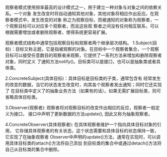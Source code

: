 观察者模式使用频率最高的设计模式之一，用于建立一种对象与对象之间的依赖关系。一个对象
发生改变时将自动通知其他对象，其他对象将相应作出反应。在观察者模式中，发生改变的对象
称之为观察目标，而被通知的对象称为观察者，一个观察目标可以对应多个观察者，而且这些观
察者之间没有任何相互联系，可以根据需要增加或者删除观察者，使得系统更容易扩展。

观察者模式结构中通常包括观察目标和观察者两个继承层次结构。
1.Subject(目标)：目标又称主题，它是指被观察的对象。在目标中一个观察者集合，一个观察
目标可以接受任意数目的观察者来观察，它提供了一系列方法来增加和删除观察者对象，同时定义
了通知方法notify()。目标类可以是接口，也可以是抽象类或者具体类。

2.ConcreteSubject(具体目标)：具体目标是目标类的子类，通常包含有
经常发生的改变的数据，当它的状态发生改变时，向其各个观察者发出通知；同时它还实现了
在目标类中定义了的抽象业务方法（如果有的话）。如果无需扩展目标类，则可省略具体目标类。

3.Observer(观察者): 观察者将对观察目标的改变作出相应的反应，观察者一般定义为接口，
接口中声明了更新数据的方法update(), 因此又称为抽象观察者。

4.ConcreteObserver(具体观察者): 在具体观察者维护一个指向具体目标对象的引用，
它存储具体观察者的有关状态，这个状态需要和具体目标的状态保持一致，它实现了在抽象观察者
Observer中声明的update()方法，通常在实现时，可以调用具体目标类的attach()方法将自己添加
到目标类的集合中或通过detach()方法将自己从目标类的集合中删除。